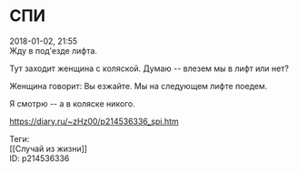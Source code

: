 СПИ
====

   
 2018-01-02, 21:55   
  Жду в под'езде лифта.   
   
 Тут заходит женщина с коляской. Думаю -- влезем мы в лифт или нет?   
   
 Женщина говорит: Вы езжайте. Мы на следующем лифте поедем.   
   
 Я смотрю -- а в коляске никого.   
    
 <https://diary.ru/~zHz00/p214536336_spi.htm>   
   
 Теги:   
 [[Случай из жизни]]   
 ID: p214536336